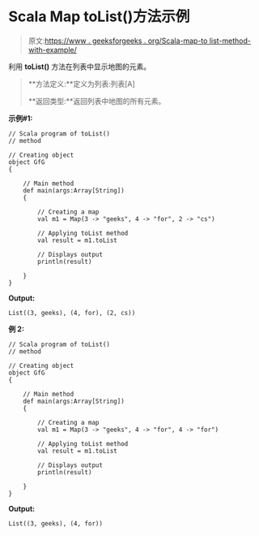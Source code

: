 # Scala Map toList()方法示例

> 原文:[https://www . geeksforgeeks . org/Scala-map-to list-method-with-example/](https://www.geeksforgeeks.org/scala-map-tolist-method-with-example/)

利用 **toList()** 方法在列表中显示地图的元素。

> **方法定义:**定义为列表:列表[A]
> 
> **返回类型:**返回列表中地图的所有元素。

**示例#1:**

```
// Scala program of toList()
// method

// Creating object
object GfG
{ 

    // Main method
    def main(args:Array[String])
    {

        // Creating a map
        val m1 = Map(3 -> "geeks", 4 -> "for", 2 -> "cs")

        // Applying toList method
        val result = m1.toList

        // Displays output
        println(result)

    }
}
```

**Output:**

```
List((3, geeks), (4, for), (2, cs))

```

**例 2:**

```
// Scala program of toList()
// method

// Creating object
object GfG
{ 

    // Main method
    def main(args:Array[String])
    {

        // Creating a map
        val m1 = Map(3 -> "geeks", 4 -> "for", 4 -> "for")

        // Applying toList method
        val result = m1.toList

        // Displays output
        println(result)

    }
}
```

**Output:**

```
List((3, geeks), (4, for))

```